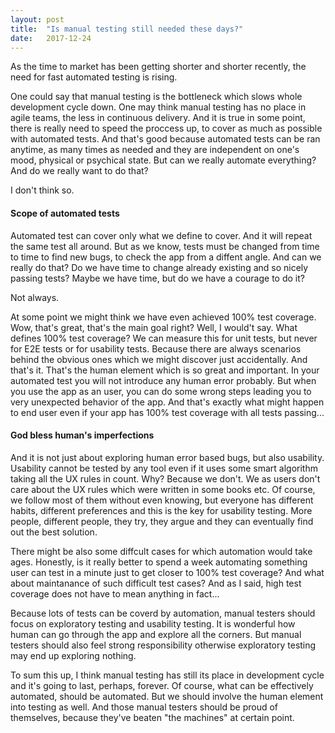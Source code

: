 ```yaml
---
layout: post
title:  "Is manual testing still needed these days?"
date:   2017-12-24
---
```


<p class="intro"><span class="dropcap">A</span>s the time to market has been getting shorter and shorter recently, the need for fast automated testing is rising.</p>


One could say that manual testing is the bottleneck which slows whole development cycle down. One may think manual testing has no place in agile teams, the less in continuous delivery. 
And it is true in some point, there is really need to speed the proccess up, to cover as much as possible with automated tests. And that's good because automated tests can be ran anytime, as many times as needed and they are independent on one's mood, physical or psychical state.
But can we really automate everything? And do we really want to do that?

I don't think so. 

#### Scope of automated tests

Automated test can cover only what we define to cover. And it will repeat the same test all around. But as we know, tests must be changed from time to time to find new bugs, to check the app from a diffent angle. And can we really do that? Do we have time to change already existing and so nicely passing tests? Maybe we have time, but do we have a courage to do it? 

Not always.

At some point we might think we have even achieved 100% test coverage. Wow, that's great, that's the main goal right? 
Well, I would't say.
What defines 100% test coverage? We can measure this for unit tests, but never for E2E tests or for usability tests. Because there are always scenarios behind the obvious ones which we might discover just accidentally. And that's it. That's the human element which is so great and important. In your automated test you will not introduce any human error probably. But when you use the app as an user, you can do some wrong steps leading you to very unexpected behavior of the app. And that's exactly what might happen to end user even if your app has 100% test coverage with all tests passing...

#### God bless human's imperfections

And it is not just about exploring human error based bugs, but also usability. Usability cannot be tested by any tool even if it uses some smart algorithm taking all the UX rules in count. Why? Because we don't. We as users don't care about the UX rules which were written in some books etc. Of course, we follow most of them without even knowing, but everyone has different habits, different preferences and this is the key for usability testing. More people, different people, they try, they argue and they can eventually find out the best solution.

There might be also some diffcult cases for which automation would take ages. Honestly, is it really better to spend a week automating something user can test in a minute just to get closer to 100% test coverage? And what about maintanance of such difficult test cases? And as I said, high test coverage does not have to mean anything in fact...

Because lots of tests can be coverd by automation, manual testers should focus on exploratory testing and usability testing. It is wonderful how human can go through the app and explore all the corners. But manual testers should also feel strong responsibility otherwise exploratory testing may end up exploring nothing.


To sum this up, I think manual testing has still its place in development cycle and it's going to last, perhaps, forever. 
Of course, what can be effectively automated, should be automated. But we should involve the human element into testing as well. And those manual testers should be proud of themselves, because they've beaten "the machines" at certain point. 
